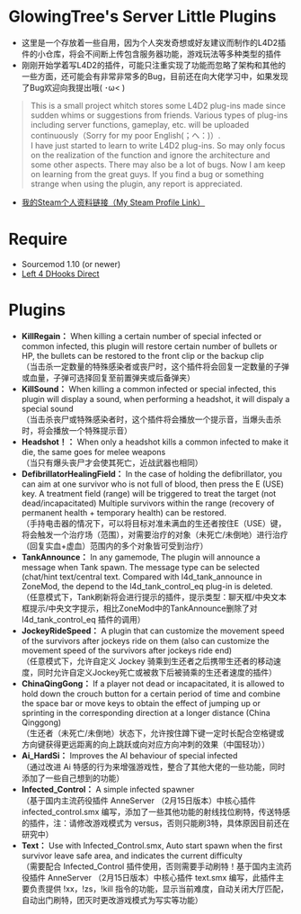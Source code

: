 # GlowingTree's Server Little Plugins
* 这里是一个存放着一些自用，因为个人突发奇想或好友建议而制作的L4D2插件的小仓库，将会不间断上传包含服务器功能，游戏玩法等多种类型的插件
* 刚刚开始学着写L4D2的插件，可能只注重实现了功能而忽略了架构和其他的一些方面，还可能会有非常非常多的Bug，目前还在向大佬学习中，如果发现了Bug欢迎向我提出哦( ･ω< ) 
> This is a small project whitch stores some L4D2 plug-ins made since sudden whims or suggestions from friends. Various types of plug-ins including server functions, gameplay, etc. will be uploaded continuously（Sorry for my poor English(；へ：)）.
<br>I have just started to learn to write L4D2 plug-ins. So may only focus on the realization of the function and ignore the architecture and some other aspects. There may also be a lot of bugs. Now I am keep on learning from the great guys. If you find a bug or something strange when using the plugin, any report is appreciated.
* [我的Steam个人资料链接（My Steam Profile Link）](https://steamcommunity.com/id/saku_ra/)

# Require
* Sourcemod 1.10 (or newer)
* [Left 4 DHooks Direct](https://forums.alliedmods.net/showthread.php?p=2684862)

# Plugins
* **KillRegain：** When killing a certain number of special infected or common infected, this plugin will restore certain number of bullets or HP, the bullets can be restored to the front clip or the backup clip
<br>（当击杀一定数量的特殊感染者或丧尸时，这个插件将会回复一定数量的子弹或血量，子弹可选择回复至前置弹夹或后备弹夹）
* **KillSound：** When killing a common infected or special infected, this plugin will display a sound, when performing a headshot, it will dispaly a special sound
<br>（当击杀丧尸或特殊感染者时，这个插件将会播放一个提示音，当爆头击杀时，将会播放一个特殊提示音）
* **Headshot！：** When only a headshot kills a common infected to make it die, the same goes for melee weapons
<br>（当只有爆头丧尸才会使其死亡，近战武器也相同）
* **DefibrillatorHealingField：** In the case of holding the defibrillator, you can aim at one survivor who is not full of blood, then press the E (USE) key. A treatment field (range) will be triggered to treat the target (not dead/incapacitated) Multiple survivors within the range (recovery of permanent health + temporary health) can be restored.
<br>（手持电击器的情况下，可以将目标对准未满血的生还者按住E（USE）键，将会触发一个治疗场（范围），对需要治疗的对象（未死亡/未倒地）进行治疗（回复实血+虚血）范围内的多个对象皆可受到治疗）
* **TankAnnounce：** In any gamemode, The plugin will announce a message when Tank spawn. The message type can be selected (chat/hint text/central text. Compared with l4d_tank_announce in ZoneMod, the depend to the l4d_tank_control_eq plug-in is deleted.
<br>（任意模式下，Tank刷新将会进行提示的插件，提示类型：聊天框/中央文本框提示/中央文字提示，相比ZoneMod中的TankAnnounce删除了对 l4d_tank_control_eq 插件的调用）
* **JockeyRideSpeed：** A plugin that can customize the movement speed of the survivors after jockeys ride on them (also can customize the movement speed of the survivors after jockeys ride end)
<br>（任意模式下，允许自定义 Jockey 骑乘到生还者之后携带生还者的移动速度，同时允许自定义Jockey死亡或被救下后被骑乘的生还者速度的插件）
* **ChinaQingGong：** If a player not dead or incapacitated, it is allowed to hold down the crouch button for a certain period of time and combine the space bar or move keys to obtain the effect of jumping up or sprinting in the corresponding direction at a longer distance (China Qinggong)
<br>（生还者（未死亡/未倒地）状态下，允许按住蹲下键一定时长配合空格键或方向键获得更远距离的向上跳跃或向对应方向冲刺的效果（中国轻功））
* **Ai_HardSi：** Improves the AI behaviour of special infected
<br>（通过改进 Ai 特感的行为来增强游戏性，整合了其他大佬的一些功能，同时添加了一些自己想到的功能）
* **Infected_Control：** A simple infected spawner
<br>（基于国内主流药役插件 AnneServer （2月15日版本）中核心插件 infected_control.smx 编写，添加了一些其他功能的射线找位刷特，传送特感的插件，注：请修改游戏模式为 versus，否则只能刷3特，具体原因目前还在研究中）
* **Text：** Use with Infected_Control.smx, Auto start spawn when the first survivor leave safe area, and indicates the current difficulty
<br>（需要配合 Infected_Control 插件使用，否则需要手动刷特！基于国内主流药役插件 AnneServer （2月15日版本）中核心插件 text.smx 编写，此插件主要负责提供 !xx，!zs，!kill 指令的功能，显示当前难度，自动关闭大厅匹配，自动出门刷特，团灭时更改游戏模式为写实等功能）
